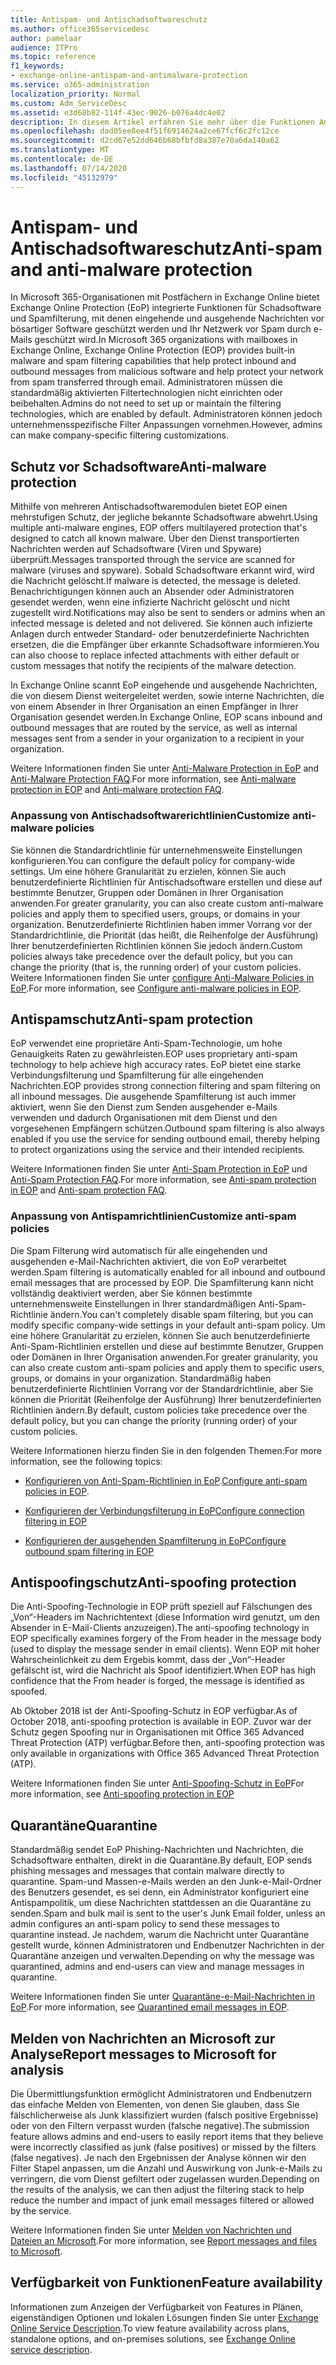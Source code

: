 ```yaml
---
title: Antispam- und Antischadsoftwareschutz
ms.author: office365servicedesc
author: pamelaar
audience: ITPro
ms.topic: reference
f1_keywords:
- exchange-online-antispam-and-antimalware-protection
ms.service: o365-administration
localization_priority: Normal
ms.custom: Adm_ServiceDesc
ms.assetid: e3d68b82-114f-43ec-9026-b076a4dc4e02
description: In diesem Artikel erfahren Sie mehr über die Funktionen Anti-Spam und Antischadsoftware, die in Microsoft 365-Organisationen mit Exchange Online-Postfächern zur Verfügung stehen.
ms.openlocfilehash: dad05ee8ee4f51f6914624a2ce67fcf6c2fc12ce
ms.sourcegitcommit: d2cd67e52dd646b68bfbfd8a387e70a6da140a62
ms.translationtype: MT
ms.contentlocale: de-DE
ms.lasthandoff: 07/14/2020
ms.locfileid: "45132979"
---
```

# <a name="anti-spam-and-anti-malware-protection"></a><span data-ttu-id="27e9d-103">Antispam- und Antischadsoftwareschutz</span><span class="sxs-lookup"><span data-stu-id="27e9d-103">Anti-spam and anti-malware protection</span></span>

<span data-ttu-id="27e9d-104">In Microsoft 365-Organisationen mit Postfächern in Exchange Online bietet Exchange Online Protection (EoP) integrierte Funktionen für Schadsoftware und Spamfilterung, mit denen eingehende und ausgehende Nachrichten vor bösartiger Software geschützt werden und Ihr Netzwerk vor Spam durch e-Mails geschützt wird.</span><span class="sxs-lookup"><span data-stu-id="27e9d-104">In Microsoft 365 organizations with mailboxes in Exchange Online, Exchange Online Protection (EOP) provides built-in malware and spam filtering capabilities that help protect inbound and outbound messages from malicious software and help protect your network from spam transferred through email.</span></span> <span data-ttu-id="27e9d-105">Administratoren müssen die standardmäßig aktivierten Filtertechnologien nicht einrichten oder beibehalten.</span><span class="sxs-lookup"><span data-stu-id="27e9d-105">Admins do not need to set up or maintain the filtering technologies, which are enabled by default.</span></span> <span data-ttu-id="27e9d-106">Administratoren können jedoch unternehmensspezifische Filter Anpassungen vornehmen.</span><span class="sxs-lookup"><span data-stu-id="27e9d-106">However, admins can make company-specific filtering customizations.</span></span>

## <a name="anti-malware-protection"></a><span data-ttu-id="27e9d-107">Schutz vor Schadsoftware</span><span class="sxs-lookup"><span data-stu-id="27e9d-107">Anti-malware protection</span></span>

<span data-ttu-id="27e9d-108">Mithilfe von mehreren Antischadsoftwaremodulen bietet EOP einen mehrstufigen Schutz, der jegliche bekannte Schadsoftware abwehrt.</span><span class="sxs-lookup"><span data-stu-id="27e9d-108">Using multiple anti-malware engines, EOP offers multilayered protection that's designed to catch all known malware.</span></span> <span data-ttu-id="27e9d-109">Über den Dienst transportierten Nachrichten werden auf Schadsoftware (Viren und Spyware) überprüft.</span><span class="sxs-lookup"><span data-stu-id="27e9d-109">Messages transported through the service are scanned for malware (viruses and spyware).</span></span> <span data-ttu-id="27e9d-110">Sobald Schadsoftware erkannt wird, wird die Nachricht gelöscht.</span><span class="sxs-lookup"><span data-stu-id="27e9d-110">If malware is detected, the message is deleted.</span></span> <span data-ttu-id="27e9d-111">Benachrichtigungen können auch an Absender oder Administratoren gesendet werden, wenn eine infizierte Nachricht gelöscht und nicht zugestellt wird.</span><span class="sxs-lookup"><span data-stu-id="27e9d-111">Notifications may also be sent to senders or admins when an infected message is deleted and not delivered.</span></span> <span data-ttu-id="27e9d-112">Sie können auch infizierte Anlagen durch entweder Standard- oder benutzerdefinierte Nachrichten ersetzen, die die Empfänger über erkannte Schadsoftware informieren.</span><span class="sxs-lookup"><span data-stu-id="27e9d-112">You can also choose to replace infected attachments with either default or custom messages that notify the recipients of the malware detection.</span></span>

<span data-ttu-id="27e9d-113">In Exchange Online scannt EoP eingehende und ausgehende Nachrichten, die von diesem Dienst weitergeleitet werden, sowie interne Nachrichten, die von einem Absender in Ihrer Organisation an einen Empfänger in Ihrer Organisation gesendet werden.</span><span class="sxs-lookup"><span data-stu-id="27e9d-113">In Exchange Online, EOP scans inbound and outbound messages that are routed by the service, as well as internal messages sent from a sender in your organization to a recipient in your organization.</span></span>

<span data-ttu-id="27e9d-114">Weitere Informationen finden Sie unter [Anti-Malware Protection in EoP](https://docs.microsoft.com/microsoft-365/security/office-365-security/anti-malware-protection) and [Anti-Malware Protection FAQ](https://docs.microsoft.com/microsoft-365/security/office-365-security/anti-malware-protection-faq-eop).</span><span class="sxs-lookup"><span data-stu-id="27e9d-114">For more information, see [Anti-malware protection in EOP](https://docs.microsoft.com/microsoft-365/security/office-365-security/anti-malware-protection) and [Anti-malware protection FAQ](https://docs.microsoft.com/microsoft-365/security/office-365-security/anti-malware-protection-faq-eop).</span></span>

### <a name="customize-anti-malware-policies"></a><span data-ttu-id="27e9d-115">Anpassung von Antischadsoftwarerichtlinien</span><span class="sxs-lookup"><span data-stu-id="27e9d-115">Customize anti-malware policies</span></span>

<span data-ttu-id="27e9d-116">Sie können die Standardrichtlinie für unternehmensweite Einstellungen konfigurieren.</span><span class="sxs-lookup"><span data-stu-id="27e9d-116">You can configure the default policy for company-wide settings.</span></span> <span data-ttu-id="27e9d-117">Um eine höhere Granularität zu erzielen, können Sie auch benutzerdefinierte Richtlinien für Antischadsoftware erstellen und diese auf bestimmte Benutzer, Gruppen oder Domänen in Ihrer Organisation anwenden.</span><span class="sxs-lookup"><span data-stu-id="27e9d-117">For greater granularity, you can also create custom anti-malware policies and apply them to specified users, groups, or domains in your organization.</span></span> <span data-ttu-id="27e9d-118">Benutzerdefinierte Richtlinien haben immer Vorrang vor der Standardrichtlinie, die Priorität (das heißt, die Reihenfolge der Ausführung) Ihrer benutzerdefinierten Richtlinien können Sie jedoch ändern.</span><span class="sxs-lookup"><span data-stu-id="27e9d-118">Custom policies always take precedence over the default policy, but you can change the priority (that is, the running order) of your custom policies.</span></span> <span data-ttu-id="27e9d-119">Weitere Informationen finden Sie unter [configure Anti-Malware Policies in EoP](https://docs.microsoft.com/microsoft-365/security/office-365-security/configure-anti-malware-policies).</span><span class="sxs-lookup"><span data-stu-id="27e9d-119">For more information, see [Configure anti-malware policies in EOP](https://docs.microsoft.com/microsoft-365/security/office-365-security/configure-anti-malware-policies).</span></span>

## <a name="anti-spam-protection"></a><span data-ttu-id="27e9d-120">Antispamschutz</span><span class="sxs-lookup"><span data-stu-id="27e9d-120">Anti-spam protection</span></span>

<span data-ttu-id="27e9d-121">EoP verwendet eine proprietäre Anti-Spam-Technologie, um hohe Genauigkeits Raten zu gewährleisten.</span><span class="sxs-lookup"><span data-stu-id="27e9d-121">EOP uses proprietary anti-spam technology to help achieve high accuracy rates.</span></span> <span data-ttu-id="27e9d-122">EoP bietet eine starke Verbindungsfilterung und Spamfilterung für alle eingehenden Nachrichten.</span><span class="sxs-lookup"><span data-stu-id="27e9d-122">EOP provides strong connection filtering and spam filtering on all inbound messages.</span></span> <span data-ttu-id="27e9d-123">Die ausgehende Spamfilterung ist auch immer aktiviert, wenn Sie den Dienst zum Senden ausgehender e-Mails verwenden und dadurch Organisationen mit dem Dienst und den vorgesehenen Empfängern schützen.</span><span class="sxs-lookup"><span data-stu-id="27e9d-123">Outbound spam filtering is also always enabled if you use the service for sending outbound email, thereby helping to protect organizations using the service and their intended recipients.</span></span>

<span data-ttu-id="27e9d-124">Weitere Informationen finden Sie unter [Anti-Spam Protection in EoP](https://docs.microsoft.com/microsoft-365/security/office-365-security/anti-spam-protection) und [Anti-Spam Protection FAQ](https://docs.microsoft.com/microsoft-365/security/office-365-security/anti-spam-protection-faq).</span><span class="sxs-lookup"><span data-stu-id="27e9d-124">For more information, see [Anti-spam protection in EOP](https://docs.microsoft.com/microsoft-365/security/office-365-security/anti-spam-protection) and [Anti-spam protection FAQ](https://docs.microsoft.com/microsoft-365/security/office-365-security/anti-spam-protection-faq).</span></span>

### <a name="customize-anti-spam-policies"></a><span data-ttu-id="27e9d-125">Anpassung von Antispamrichtlinien</span><span class="sxs-lookup"><span data-stu-id="27e9d-125">Customize anti-spam policies</span></span>

<span data-ttu-id="27e9d-126">Die Spam Filterung wird automatisch für alle eingehenden und ausgehenden e-Mail-Nachrichten aktiviert, die von EoP verarbeitet werden.</span><span class="sxs-lookup"><span data-stu-id="27e9d-126">Spam filtering is automatically enabled for all inbound and outbound email messages that are processed by EOP.</span></span> <span data-ttu-id="27e9d-127">Die Spamfilterung kann nicht vollständig deaktiviert werden, aber Sie können bestimmte unternehmensweite Einstellungen in Ihrer standardmäßigen Anti-Spam-Richtlinie ändern.</span><span class="sxs-lookup"><span data-stu-id="27e9d-127">You can't completely disable spam filtering, but you can modify specific company-wide settings in your default anti-spam policy.</span></span> <span data-ttu-id="27e9d-128">Um eine höhere Granularität zu erzielen, können Sie auch benutzerdefinierte Anti-Spam-Richtlinien erstellen und diese auf bestimmte Benutzer, Gruppen oder Domänen in Ihrer Organisation anwenden.</span><span class="sxs-lookup"><span data-stu-id="27e9d-128">For greater granularity, you can also create custom anti-spam policies and apply them to specific users, groups, or domains in your organization.</span></span> <span data-ttu-id="27e9d-129">Standardmäßig haben benutzerdefinierte Richtlinien Vorrang vor der Standardrichtlinie, aber Sie können die Priorität (Reihenfolge der Ausführung) Ihrer benutzerdefinierten Richtlinien ändern.</span><span class="sxs-lookup"><span data-stu-id="27e9d-129">By default, custom policies take precedence over the default policy, but you can change the priority (running order) of your custom policies.</span></span>

<span data-ttu-id="27e9d-130">Weitere Informationen hierzu finden Sie in den folgenden Themen:</span><span class="sxs-lookup"><span data-stu-id="27e9d-130">For more information, see the following topics:</span></span>

- <span data-ttu-id="27e9d-131">[Konfigurieren von Anti-Spam-Richtlinien in EoP](https://docs.microsoft.com/microsoft-365/security/office-365-security/configure-your-spam-filter-policies).</span><span class="sxs-lookup"><span data-stu-id="27e9d-131">[Configure anti-spam policies in EOP](https://docs.microsoft.com/microsoft-365/security/office-365-security/configure-your-spam-filter-policies).</span></span>

- [<span data-ttu-id="27e9d-132">Konfigurieren der Verbindungsfilterung in EoP</span><span class="sxs-lookup"><span data-stu-id="27e9d-132">Configure connection filtering in EOP</span></span>](https://docs.microsoft.com/microsoft-365/security/office-365-security/configure-the-connection-filter-policy)

- [<span data-ttu-id="27e9d-133">Konfigurieren der ausgehenden Spamfilterung in EoP</span><span class="sxs-lookup"><span data-stu-id="27e9d-133">Configure outbound spam filtering in EOP</span></span>](https://docs.microsoft.com/microsoft-365/security/office-365-security/configure-the-outbound-spam-policy)

## <a name="anti-spoofing-protection"></a><span data-ttu-id="27e9d-134">Antispoofingschutz</span><span class="sxs-lookup"><span data-stu-id="27e9d-134">Anti-spoofing protection</span></span>

<span data-ttu-id="27e9d-135">Die Anti-Spoofing-Technologie in EOP prüft speziell auf Fälschungen des „Von“-Headers im Nachrichtentext (diese Information wird genutzt, um den Absender in E-Mail-Clients anzuzeigen).</span><span class="sxs-lookup"><span data-stu-id="27e9d-135">The anti-spoofing technology in EOP specifically examines forgery of the From header in the message body (used to display the message sender in email clients).</span></span> <span data-ttu-id="27e9d-136">Wenn EOP mit hoher Wahrscheinlichkeit zu dem Ergebis kommt, dass der „Von“-Header gefälscht ist, wird die Nachricht als Spoof identifiziert.</span><span class="sxs-lookup"><span data-stu-id="27e9d-136">When EOP has high confidence that the From header is forged, the message is identified as spoofed.</span></span>

<span data-ttu-id="27e9d-137">Ab Oktober 2018 ist der Anti-Spoofing-Schutz in EOP verfügbar.</span><span class="sxs-lookup"><span data-stu-id="27e9d-137">As of October 2018, anti-spoofing protection is available in EOP.</span></span> <span data-ttu-id="27e9d-138">Zuvor war der Schutz gegen Spoofing nur in Organisationen mit Office 365 Advanced Threat Protection (ATP) verfügbar.</span><span class="sxs-lookup"><span data-stu-id="27e9d-138">Before then, anti-spoofing protection was only available in organizations with Office 365 Advanced Threat Protection (ATP).</span></span>

<span data-ttu-id="27e9d-139">Weitere Informationen finden Sie unter [Anti-Spoofing-Schutz in EoP](https://docs.microsoft.com/microsoft-365/security/office-365-security/anti-spoofing-protection)</span><span class="sxs-lookup"><span data-stu-id="27e9d-139">For more information, see [Anti-spoofing protection in EOP](https://docs.microsoft.com/microsoft-365/security/office-365-security/anti-spoofing-protection)</span></span>

## <a name="quarantine"></a><span data-ttu-id="27e9d-140">Quarantäne</span><span class="sxs-lookup"><span data-stu-id="27e9d-140">Quarantine</span></span>

<span data-ttu-id="27e9d-141">Standardmäßig sendet EoP Phishing-Nachrichten und Nachrichten, die Schadsoftware enthalten, direkt in die Quarantäne.</span><span class="sxs-lookup"><span data-stu-id="27e9d-141">By default, EOP sends phishing messages and messages that contain malware directly to quarantine.</span></span> <span data-ttu-id="27e9d-142">Spam-und Massen-e-Mails werden an den Junk-e-Mail-Ordner des Benutzers gesendet, es sei denn, ein Administrator konfiguriert eine Antispampolitik, um diese Nachrichten stattdessen an die Quarantäne zu senden.</span><span class="sxs-lookup"><span data-stu-id="27e9d-142">Spam and bulk mail is sent to the user's Junk Email folder, unless an admin configures an anti-spam policy to send these messages to quarantine instead.</span></span> <span data-ttu-id="27e9d-143">Je nachdem, warum die Nachricht unter Quarantäne gestellt wurde, können Administratoren und Endbenutzer Nachrichten in der Quarantäne anzeigen und verwalten.</span><span class="sxs-lookup"><span data-stu-id="27e9d-143">Depending on why the message was quarantined, admins and end-users can view and manage messages in quarantine.</span></span>

<span data-ttu-id="27e9d-144">Weitere Informationen finden Sie unter [Quarantäne-e-Mail-Nachrichten in EoP](https://docs.microsoft.com/microsoft-365/security/office-365-security/quarantine-email-messages).</span><span class="sxs-lookup"><span data-stu-id="27e9d-144">For more information, see [Quarantined email messages in EOP](https://docs.microsoft.com/microsoft-365/security/office-365-security/quarantine-email-messages).</span></span>

## <a name="report-messages-to-microsoft-for-analysis"></a><span data-ttu-id="27e9d-145">Melden von Nachrichten an Microsoft zur Analyse</span><span class="sxs-lookup"><span data-stu-id="27e9d-145">Report messages to Microsoft for analysis</span></span>

<span data-ttu-id="27e9d-146">Die Übermittlungsfunktion ermöglicht Administratoren und Endbenutzern das einfache Melden von Elementen, von denen Sie glauben, dass Sie fälschlicherweise als Junk klassifiziert wurden (falsch positive Ergebnisse) oder von den Filtern verpasst wurden (falsche negative).</span><span class="sxs-lookup"><span data-stu-id="27e9d-146">The submission feature allows admins and end-users to easily report items that they believe were incorrectly classified as junk (false positives) or missed by the filters (false negatives).</span></span> <span data-ttu-id="27e9d-147">Je nach den Ergebnissen der Analyse können wir den Filter Stapel anpassen, um die Anzahl und Auswirkung von Junk-e-Mails zu verringern, die vom Dienst gefiltert oder zugelassen wurden.</span><span class="sxs-lookup"><span data-stu-id="27e9d-147">Depending on the results of the analysis, we can then adjust the filtering stack to help reduce the number and impact of junk email messages filtered or allowed by the service.</span></span>

<span data-ttu-id="27e9d-148">Weitere Informationen finden Sie unter [Melden von Nachrichten und Dateien an Microsoft](https://docs.microsoft.com/microsoft-365/security/office-365-security/report-junk-email-messages-to-microsoft).</span><span class="sxs-lookup"><span data-stu-id="27e9d-148">For more information, see [Report messages and files to Microsoft](https://docs.microsoft.com/microsoft-365/security/office-365-security/report-junk-email-messages-to-microsoft).</span></span>

## <a name="feature-availability"></a><span data-ttu-id="27e9d-149">Verfügbarkeit von Funktionen</span><span class="sxs-lookup"><span data-stu-id="27e9d-149">Feature availability</span></span>

<span data-ttu-id="27e9d-150">Informationen zum Anzeigen der Verfügbarkeit von Features in Plänen, eigenständigen Optionen und lokalen Lösungen finden Sie unter [Exchange Online Service Description](exchange-online-service-description.md).</span><span class="sxs-lookup"><span data-stu-id="27e9d-150">To view feature availability across plans, standalone options, and on-premises solutions, see [Exchange Online service description](exchange-online-service-description.md).</span></span>
